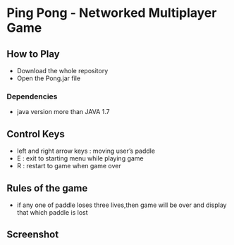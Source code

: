 # Ping Pong - Networked Multiplayer Game

## How to Play

* Download the whole repository
* Open the Pong.jar file

### Dependencies

* java version more than JAVA 1.7

## Control Keys

* left and right arrow keys : moving user’s paddle
* E : exit to starting menu while playing game
* R : restart to game when game over

## Rules of the game

* if any one of paddle loses three lives,then game will be over and display that which paddle is lost

## Screenshot